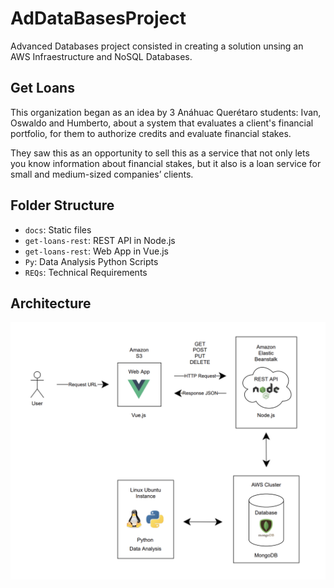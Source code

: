 # AdDataBasesProject

Advanced Databases project consisted in creating a solution unsing an AWS Infraestructure and NoSQL Databases.

## Get Loans

This organization began as an idea by 3 Anáhuac Querétaro students: Ivan, Oswaldo and Humberto, about a system that evaluates a client's financial portfolio, for them to authorize credits and evaluate financial stakes.

They saw this as an opportunity to sell this as a service that not only lets you know information about financial stakes, but it also is a loan service for small and medium-sized companies’ clients.

## Folder Structure

- `docs`: Static files
- `get-loans-rest`: REST API in Node.js
- `get-loans-rest`: Web App in Vue.js
- `Py`: Data Analysis Python Scripts
- `REQs`: Technical Requirements

## Architecture

![Get_Loans_Architecture](./docs/Get_Loans_Architecture.png)
